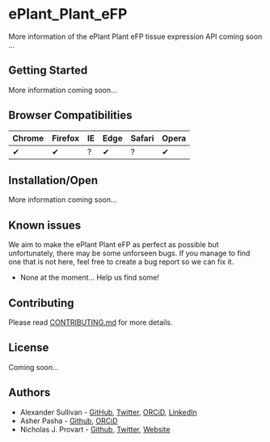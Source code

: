 # ePlant_Plant_eFP
More information of the ePlant Plant eFP tissue expression API coming soon ...

## Getting Started

More information coming soon...

## Browser Compatibilities 

Chrome | Firefox | IE | Edge | Safari | Opera
--- | --- | --- | --- | --- | --- |
✔ |  ✔ | ? |  ✔ | ? |  ✔ |

## Installation/Open

More information coming soon...

## Known issues

We aim to make the ePlant Plant eFP as perfect as possible but unfortunately, there may be some unforseen bugs. If you manage to find one that is not here, feel free to create a bug report so we can fix it.
* None at the moment... Help us find some!

## Contributing

Please read [CONTRIBUTING.md](CONTRIBUTING.md) for more details.

## License

Coming soon...

## Authors

* Alexander Sullivan - [GitHub](https://github.com/ASully), [Twitter](https://twitter.com/alexjsully), [ORCiD](https://orcid.org/0000-0002-4463-4473), [LinkedIn](https://www.linkedin.com/in/alexanderjsullivan/)
* Asher Pasha - [Github](https://github.com/asherpasha), [ORCiD](https://orcid.org/0000-0002-9315-0520)
* Nicholas J. Provart - [Github](https://github.com/BioAnalyticResource), [Twitter](https://twitter.com/BAR_PlantBio), [Website](http://bar.utoronto.ca)

